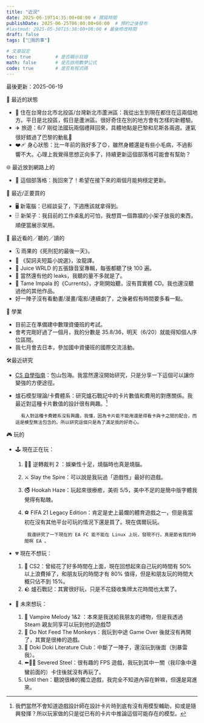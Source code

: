 ```yaml
---
title: "近況"
date: 2025-06-19T14:35:00+08:00 # 撰寫時間
publishDate: 2025-06-25T06:00:00+08:00  # 預約之後發布
#lastmod: 2025-05-30T15:30:00+08:00 # 最後修改時間
draft: false
tags: ["🐧我的事"]

# 文章設定
toc: true         # 是否顯示目錄
math: false       # 是否啟用數學公式
code: true        # 是否有程式碼
---
```

最後更新：2025-06-19

🏡 最近的狀態

* 📍 住在台灣台北市北投區/台灣新北市蘆洲區：我從出生到現在都住在這兩個地方。平日是北投區，假日是蘆洲區。很好奇住在別的地方會有怎樣的新體驗。
* ✈️ 旅遊：6/7 剛從法國玩兩個禮拜回來，具體地點是巴黎和尼斯各兩週。運氣很好錯過了巴黎的動亂🤧
* ❤️‍🩹 身心狀態：比一年前的我好多了😊，雖然身體還是有些小毛病，不過影響不大。心理上我覺得思想正向多了，持續更新這個部落格可能會有幫助？

🌐 最近放到網路上的

* 📝 這個部落格：我回來了！希望在接下來的兩個月能夠穩定更新。

💸 最近/正要買的

* 🖥️ 新電腦：已經談妥了，下週應該就拿得到。
* 🗄️ 新架子：我目前的工作桌亂的可怕，我想買一個靠牆的小架子放我的東西，順便當展示架用。

👀 最近看的╱聽的╱讀的

* 🗓️ 雨果的《死刑犯的最後一天》。
* 📖 《契訶夫短篇小說選》，汝龍譯。
* 🧃 Juice WRLD 的五張錄音室專輯，每張都聽了快 100 遍。
* 🧃 當然還有他的 leaks，我聽的量不多就是了。
* 🐐 Tame Impala 的《Currents》，才剛開始聽，沒有買實體 CD。我也還沒聽過他的其他作品。
*  好一陣子沒有看動畫/漫畫/電影/連續劇了，之後暑假有時間要多看一點。

📑 學業

* 目前正在準備建中數理資優班的考試。
* 會考完剛好過了一個月，我的分數是 35.8/36，明天（6/20）就能得知個人序位區間。
* 我七月會去日本，參加國中資優班的國際交流活動。

🛠️最近研究

* [CS 自學指南](https://csdiy.wiki/)：包山包海。我當然還沒開始研究，只是分享一下這個可以讓你變強的方便途徑。
* 爐石模型理論/卡費體系：研究爐石戰記中的卡片數值和費用的對應關係。我最近對這種卡片數值的設計很有興趣。[^1]

    	有人對這種卡費體系沒有興趣，我懂，因為卡片能不能用還是得看卡與卡之間的配合，而這是模型無法包含的。所以研究這個只是為了滿足我的好奇心。

🎮 玩的

* 🕹️ 現在正在玩：
    1. 👨‍⚖️ 逆轉裁判 2 ：娛樂性十足，燒腦時也真是燒腦。
    2. ⚔️ Slay the Spire：可以說是我玩過「遊戲性」最好的遊戲。
    3. 🚭️ Hookah Haze：玩起來很療癒，美術 5/5，美中不足的是簡中版字體我覺得有點醜。
    4. ⚽️ FIFA 21 Legacy Edition：肯定是史上最爛的體育遊戲之一，但是我當初在沒有其他平台可玩的情況下還是買了。現在偶爾玩玩。

        	我還研究了一下現在的 EA FC 能不能在 Linux 上玩，發現不行。真是節省我的時間啊 EA 。

* 💔 現在不想玩：
    1. 🔫 CS2：曾經花了好多時間在上面，現在回想起來自己玩的時間有 50% 以上浪費掉了，和朋友玩的時間才有 80% 值得，但是和朋友玩的時間大概只佔不到 15%。
    2. 🪨 爐石戰記：其實很好玩，只是不花錢收集牌太花時間也太累了。

* 💖 未來想玩：
    1. 🧛 Vampire Melody 1&2 ：本來是我送給我朋友的禮物，但是我透過 Steam 親友同享可以玩到他的遊戲😈
    2. 🙊 Do Not Feed The Monkeys：我玩到中途 Game Over 後就沒有再開了，其實是很棒的遊戲。
    3. 💓 Doki Doki Literature Club：中斷了一陣子，還沒玩到後面（別暴雷我）。
    4. ⬅️🤚🚫 Severed Steel：很有趣的 FPS 遊戲，我玩到其中一關（我印象中還蠻前面的）卡住後就沒有再玩了。
    5. Until then：聽說很棒的獨立遊戲，我完全不知道內容在幹嘛，但還是寫進來。

[^1]: 我們當然不會知道遊戲設計師在設計卡片時到底有沒有用模型輔助，抑或是隨興發揮？所以玩家做的只是從已有的卡片中推論這個可能存在的模型。



